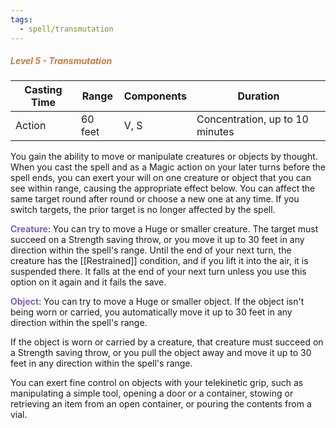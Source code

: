 ```yaml
---
tags:
  - spell/transmutation
---
```

##### *<span style="color:rgb(203, 123, 55)">Level 5 - Transmutation</span>*

|Casting Time|Range|Components|Duration|
|---|---|---|---|
|Action|60 feet|V, S|Concentration, up to 10 minutes|
You gain the ability to move or manipulate creatures or objects by thought. When you cast the spell and as a Magic action on your later turns before the spell ends, you can exert your will on one creature or object that you can see within range, causing the appropriate effect below. You can affect the same target round after round or choose a new one at any time. If you switch targets, the prior target is no longer affected by the spell. 

**<span style="color:rgb(134, 93, 187)">Creature</span>**: You can try to move a Huge or smaller creature. The target must succeed on a Strength saving throw, or you move it up to 30 feet in any direction within the spell's range. Until the end of your next turn, the creature has the [[Restrained]] condition, and if you lift it into the air, it is suspended there. It falls at the end of your next turn unless you use this option on it again and it fails the save.

**<span style="color:rgb(134, 93, 187)">Object</span>**: You can try to move a Huge or smaller object. If the object isn't being worn or carried, you automatically move it up to 30 feet in any direction within the spell's range.

If the object is worn or carried by a creature, that creature must succeed on a Strength saving throw, or you pull the object away and move it up to 30 feet in any direction within the spell's range. 

You can exert fine control on objects with your telekinetic grip, such as manipulating a simple tool, opening a door or a container, stowing or retrieving an item from an open container, or pouring the contents from a vial. 